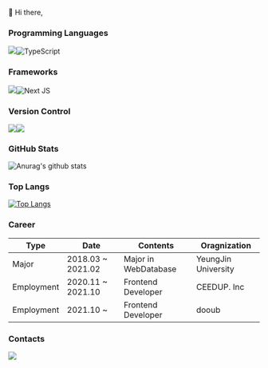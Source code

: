 
:wave: Hi there, 

### Programming Languages
<img src="https://img.shields.io/badge/javascript%20-%23323330.svg?&style=for-the-badge&logo=javascript&logoColor=%23F7DF1E"/>![TypeScript](https://img.shields.io/badge/typescript-%23007ACC.svg?style=for-the-badge&logo=typescript&logoColor=white)

### Frameworks
<img src="https://img.shields.io/badge/react%20-%2320232a.svg?&style=for-the-badge&logo=react&logoColor=%2361DAFB"/>![Next JS](https://img.shields.io/badge/Next-black?style=for-the-badge&logo=next.js&logoColor=white)

### Version Control
<img src="https://img.shields.io/badge/git%20-%23F05033.svg?&style=for-the-badge&logo=git&logoColor=white"/><img src="https://img.shields.io/badge/github%20-%23121011.svg?&style=for-the-badge&logo=github&logoColor=white"/>

### GitHub Stats
![Anurag's github stats](https://github-readme-stats.vercel.app/api?username=cockyb&show_icons=true)

### Top Langs
[![Top Langs](https://github-readme-stats.vercel.app/api/top-langs/?username=cockyb&langs_count=8)](https://github.com/anuraghazra/github-readme-stats) 
### Career
| Type       	| Date              	| Contents              	| Oragnization        	|
|------------	|-------------------	|-----------------------	|---------------------	|
| Major      	| 2018.03 ~ 2021.02 	| Major in WebDatabase  	| YeungJin University 	|
| Employment 	| 2020.11 ~ 2021.10   | Frontend Developer    	| CEEDUP. Inc         	|
| Employment 	| 2021.10 ~         	| Frontend Developer    	| dooub         	      |

### Contacts
<img src="https://img.shields.io/badge/Gmail-D14836?style=for-the-badge&logo=gmail&logoColor=white"/>

